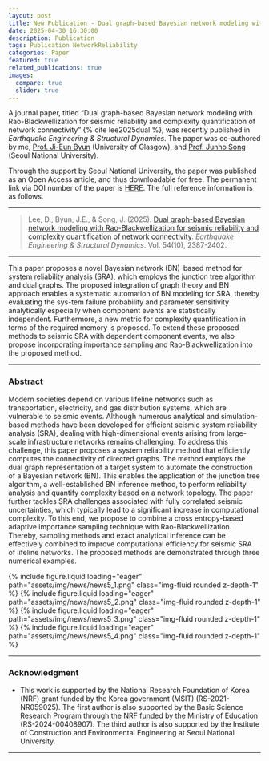 ```yaml
---
layout: post
title: New Publication - Dual graph-based Bayesian network modeling with Rao-Blackwellization for seismic reliability and complexity quantification of network connectivity
date: 2025-04-30 16:30:00
description: Publication
tags: Publication NetworkReliability
categories: Paper
featured: true
related_publications: true
images:
  compare: true
  slider: true
---
```


A journal paper, titled “Dual graph-based Bayesian network modeling with Rao-Blackwellization for seismic reliability and complexity quantification of network connectivity” {% cite lee2025dual %}, was recently published in _Earthquake Engineering & Structural Dynamics_. The paper was co-authored by me, [Prof. Ji-Eun Byun](https://jieunbyun.github.io/) (University of Glasgow), and [Prof. Junho Song](https://systemreliability.wordpress.com) (Seoul National University).

Through the support by Seoul National University, the paper was published as an Open Access article, and thus downloadable for free. The permanent link via DOI number of the paper is [HERE](https://onlinelibrary.wiley.com/doi/abs/10.1002/eqe.4362). The full reference information is as follows.

<hr>

> Lee, D., Byun, J.E., & Song, J. (2025). [Dual graph-based Bayesian network modeling with Rao-Blackwellization for seismic reliability and complexity quantification of network connectivity](https://onlinelibrary.wiley.com/doi/abs/10.1002/eqe.4362). _Earthquake Engineering & Structural Dynamics_. Vol. 54(10), 2387-2402.

<hr>

This paper proposes a novel Bayesian network (BN)-based method for system reliability analysis (SRA), which employs the junction tree algorithm and dual graphs. The proposed integration of graph theory and BN approach enables a systematic automation of BN modeling for SRA, thereby evaluating the sys-tem failure probability and parameter sensitivity analytically especially when component events are statistically independent. Furthermore, a new metric for complexity quantification in terms of the required memory is proposed. To extend these proposed methods to seismic SRA with dependent component events, we also propose incorporating importance sampling and Rao-Blackwellization into the proposed method.

<hr>

### Abstract

Modern societies depend on various lifeline networks such as transportation, electricity, and gas distribution systems, which are vulnerable to seismic events. Although numerous analytical and simulation-based methods have been developed for efficient seismic system reliability analysis (SRA), dealing with high-dimensional events arising from large-scale infrastructure networks remains challenging. To address this challenge, this paper proposes a system reliability method that efficiently computes the connectivity of directed graphs. The method employs the dual graph representation of a target system to automate the construction of a Bayesian network (BN). This enables the application of the junction tree algorithm, a well-established BN inference method, to perform reliability analysis and quantify complexity based on a network topology. The paper further tackles SRA challenges associated with fully correlated seismic uncertainties, which typically lead to a significant increase in computational complexity. To this end, we propose to combine a cross entropy-based adaptive importance sampling technique with Rao-Blackwellization. Thereby, sampling methods and exact analytical inference can be effectively combined to improve computational efficiency for seismic SRA of lifeline networks. The proposed methods are demonstrated through three numerical examples.

<swiper-container keyboard="true" navigation="true" pagination="true" pagination-clickable="true" pagination-dynamic-bullets="true" rewind="true">
  <swiper-slide>{% include figure.liquid loading="eager" path="assets/img/news/news5_1.png" class="img-fluid rounded z-depth-1" %}</swiper-slide>
  <swiper-slide>{% include figure.liquid loading="eager" path="assets/img/news/news5_2.png" class="img-fluid rounded z-depth-1" %}</swiper-slide>
  <swiper-slide>{% include figure.liquid loading="eager" path="assets/img/news/news5_3.png" class="img-fluid rounded z-depth-1" %}</swiper-slide>
  <swiper-slide>{% include figure.liquid loading="eager" path="assets/img/news/news5_4.png" class="img-fluid rounded z-depth-1" %}</swiper-slide>
</swiper-container>

<hr>

### Acknowledgment

- This work is supported by the National Research Foundation of Korea (NRF) grant funded by the Korea government (MSIT) (RS-2021-NR059025). The first author is also supported by the Basic Science Research Program through the NRF funded by the Ministry of Education (RS-2024-00408907). The third author is also supported by the Institute of Construction and Environmental Engineering at Seoul National University.

<hr>
